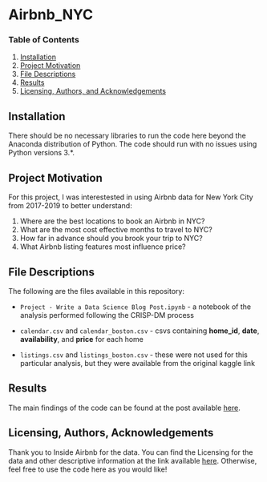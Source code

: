 # Airbnb_NYC

### Table of Contents

1. [Installation](#installation)
2. [Project Motivation](#motivation)
3. [File Descriptions](#files)
4. [Results](#results)
5. [Licensing, Authors, and Acknowledgements](#licensing)

## Installation <a name="installation"></a>

There should be no necessary libraries to run the code here beyond the Anaconda distribution of Python.  The code should run with no issues using Python versions 3.*.

## Project Motivation <a name="motivation"></a>

For this project, I was interestested in using Airbnb data for New York City from 2017-2019 to better understand:

1. Where are the best locations to book an Airbnb in NYC?
2. What are the most cost effective months to travel to NYC?
3. How far in advance should you brook your trip to NYC?
4. What Airbnb listing features most influence price?

## File Descriptions <a name="files"></a>

The following are the files available in this repository:

* `Project - Write a Data Science Blog Post.ipynb` - a notebook of the analysis performed following the CRISP-DM process

* `calendar.csv` and `calendar_boston.csv` - csvs containing **home_id**, **date**, **availability**, and **price** for each home

* `listings.csv` and `listings_boston.csv` - these were not used for this particular analysis, but they were available from the original kaggle link


## Results <a name="results"></a>

The main findings of the code can be found at the post available [here](https://medium.com/@giustino.anthony/4-things-you-should-know-before-booking-an-airbnb-in-new-york-city-419eceded481).

## Licensing, Authors, Acknowledgements<a name="licensing"></a>

Thank you to Inside Airbnb for the data.  You can find the Licensing for the data and other descriptive information at the link available [here](http://insideairbnb.com/get-the-data.html).  Otherwise, feel free to use the code here as you would like! 
